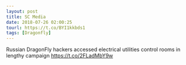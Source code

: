 ```yaml
---
layout: post
title: SC Media
date: 2018-07-26 02:00:25
tourl: https://t.co/BYI1kkbds1
tags: [Dragonfly]
---
```

Russian DragonFly hackers accessed electrical utilities control rooms in lengthy campaign https://t.co/2FLadMbY9w